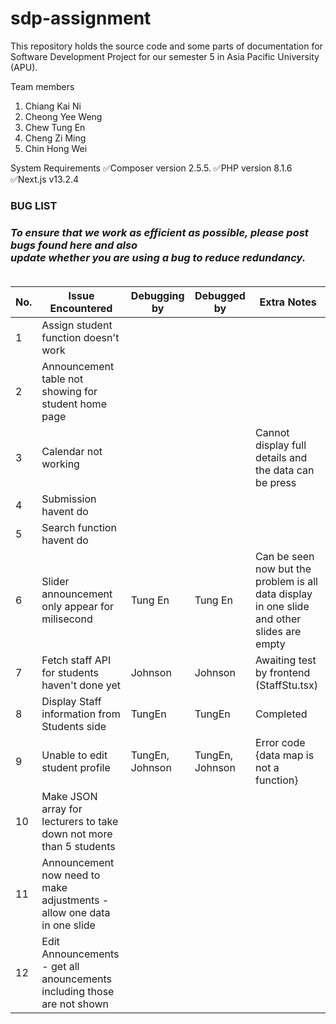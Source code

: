 # sdp-assignment
This repository holds the source code and some parts of documentation for Software Development Project for our semester 5 in Asia Pacific University (APU).

Team members
1. Chiang Kai Ni
2. Cheong Yee Weng
3. Chew Tung En
4. Cheng Zi Ming
5. Chin Hong Wei

System Requirements
✅Composer version 2.5.5.
✅PHP version 8.1.6
✅Next.js v13.2.4

<h3>BUG LIST<h3>
<i font-size="12px">To ensure that we work as efficient as possible, please post bugs found here and also<br>
update whether you are using a bug to reduce redundancy.</i>
<br><br>
<table>
  <thead>
    <tr>
      <th>No.</th>
      <th>Issue Encountered</th>
      <th>Debugging by</th>
      <th>Debugged by</th>
      <th>Extra Notes</th>
    </tr>
  </thead>
  <tbody>
    <!-- Add table rows here -->
    <tr>
      <td>1</td>
      <td>Assign student function doesn't work</td>
      <td></td>
      <td></td>
      <td></td>
    </tr>
    <tr>
      <td>2</td>
      <td>Announcement table not showing for student home page</td>
      <td></td>
      <td></td>
      <td></td>
    </tr>
    <tr>
      <td>3</td>
      <td>Calendar not working</td>
      <td></td>
      <td></td>
      <td>Cannot display full details and the data can be press</td>
    </tr>
    <tr>
      <td>4</td>
      <td>Submission havent do</td>
      <td></td>
      <td></td>
      <td></td>
    </tr>
    <tr>
      <td>5</td>
      <td>Search function havent do</td>
      <td></td>
      <td></td>
      <td></td>
    </tr>
    <tr>
      <td>6</td>
      <td>Slider announcement only appear for milisecond</td>
      <td>Tung En</td>
      <td>Tung En</td>
      <td>Can be seen now but the problem is all data display in one slide and other slides are empty</td>
    </tr>
    <tr>
      <td>7</td>
      <td>Fetch staff API for students haven't done yet</td>
      <td>Johnson</td>
      <td>Johnson</td>
      <td>Awaiting test by frontend (StaffStu.tsx)</td>
    </tr>
    <tr>
      <td>8</td>
      <td>Display Staff information from Students side</td>
      <td>TungEn</td>
      <td>TungEn</td>
      <td>Completed</td>
    </tr>
    <tr>
      <td>9</td>
      <td>Unable to edit student profile</td>
      <td>TungEn, Johnson</td>
      <td>TungEn, Johnson</td>
      <td>Error code {data map is not a function}</td>
    </tr>
    <tr>
      <td>10</td>
      <td>Make JSON array for lecturers to take down not more than 5 students</td>
      <td></td>
      <td></td>
      <td></td>
    </tr>
    <tr>
      <td>11</td>
      <td>Announcement now need to make adjustments - allow one data in one slide</td>
      <td></td>
      <td></td>
      <td></td>
    </tr>
    <tr>
      <td>12</td>
      <td>Edit Announcements - get all anouncements including those are not shown</td>
      <td></td>
      <td></td>
      <td></td>
    </tr>
    <!-- Add more rows as needed -->
  </tbody>
</table>